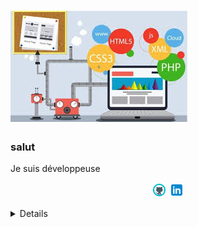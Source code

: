 # ![sadouni-khouira](https://github.com/sadouni-khouira/sadouni-khouira/blob/main/DEV1.png)

### salut

Je suis développeuse 

<p align='center'> 
  <a href="https://github.com/sadouni-khouira" ><img height="24" src="https://github.com/sadouni-khouira/sadouni-khouira/blob/main/github--v1.png"></a>
  <a href="" ><img height="24" src="https://github.com/sadouni-khouira/sadouni-khouira/blob/main/linkedin1.png"></a>
</p>
<details>
  <sumary> <strong>Ce que j'apprends ces jours-ci : </strong></sumary><br/>
  .Langage de structure, de mise en forme et de programmation:
               HTML5, CSS3, SQL, JavaScript et PHP <br/>
  .Frameworks: Bootstrap, Jquery et Laravel <br/>
  .Mise en place de Responsive Design, mise en place du versionning <br/>                                                  
  .SGBD: HeidiSQL, MySQL <br/>
  .Certification OPQUAST Maîtrise en qualité de projet Web <br/>
  .Initiation aux méthodes Agile.  
</details>
